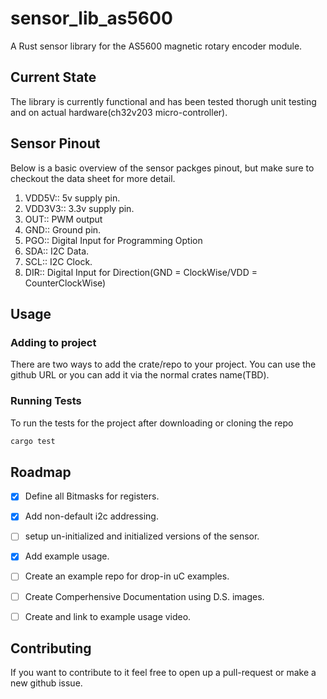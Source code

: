# sensor_lib_as5600
A Rust sensor library for the AS5600 magnetic rotary encoder module.

## Current State

The library is currently functional and has been tested thorugh unit testing
and on actual hardware(ch32v203 micro-controller).

## Sensor Pinout

Below is a basic overview of the sensor packges pinout, but make sure to 
checkout the data sheet for more detail.

1. VDD5V:: 5v supply pin.
2. VDD3V3:: 3.3v supply pin.
3. OUT:: PWM output 
4. GND:: Ground pin.
5. PGO:: Digital Input for Programming Option
6. SDA:: I2C Data.
7. SCL:: I2C Clock.
8. DIR:: Digital Input for Direction(GND = ClockWise/VDD = CounterClockWise)


## Usage

### Adding to project

There are two ways to add the crate/repo to your project. You can use the 
github URL or you can add it via the normal crates name(TBD).

### Running Tests

To run the tests for the project after downloading or cloning the repo

```sh
cargo test
```

## Roadmap

- [X] Define all Bitmasks for registers.
- [X] Add non-default i2c addressing.
- [ ] setup un-initialized and initialized versions of the sensor.
- [X] Add example usage.
- [ ] Create an example repo for drop-in uC examples.
- [ ] Create Comperhensive Documentation using D.S. images.
- [ ] Create and link to example usage video.


## Contributing

If you want to contribute to it feel free to open up a pull-request or make a 
new github issue.


